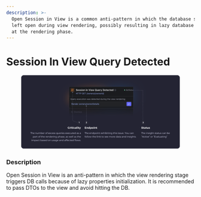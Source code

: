 ```yaml
---
description: >-
  Open Session in View is a common anti-pattern in which the database session is
  left open during view rendering, possibly resulting in lazy database queries
  at the rendering phase.
---
```


# Session In View Query Detected

<figure><img src="../../.gitbook/assets/Session in View Query Detected - illustration.svg" alt=""><figcaption></figcaption></figure>

### Description

Open Session in View is an anti-pattern in which the view rendering stage triggers DB calls because of lazy properties initialization. It is recommended to pass DTOs to the view and avoid hitting the DB.
